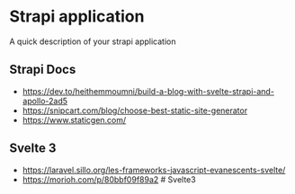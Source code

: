 # Strapi application

A quick description of your strapi application

## Strapi Docs 
- https://dev.to/heithemmoumni/build-a-blog-with-svelte-strapi-and-apollo-2ad5
- https://snipcart.com/blog/choose-best-static-site-generator
- https://www.staticgen.com/

## Svelte 3
- https://laravel.sillo.org/les-frameworks-javascript-evanescents-svelte/
- https://morioh.com/p/80bbf09f89a2 #  Svelte3
